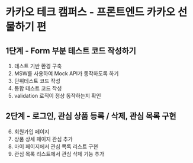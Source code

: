 # 카카오 테크 캠퍼스 - 프론트엔드 카카오 선물하기 편

## 1단계 - Form 부분 테스트 코드 작성하기

1. 테스트 기반 환경 구축
2. MSW를 사용하여 Mock API가 동작하도록 하기
3. 단위테스트 코드 작성
4. 통합 테스트 코드 작성
5. validation 로직이 정상 동작하는지 확인

## 2단계 - 로그인, 관심 상품 등록 / 삭제, 관심 목록 구현

6. 회원가입 페이지
7. 상품 상세 페이지 관심 추가
8. 마이 페이지에서 관심 목록 리스트 구현
9. 관심 목록 리스트에서 관심 삭제 기능 추가